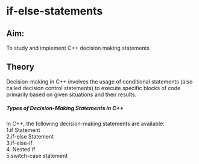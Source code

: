 # if-else-statements
## Aim: 
To study and implement C++ decision making statements  
## Theory  
<BODY>
  Decision-making in C++ involves the usage of conditional statements (also called decision control statements) to execute specific blocks of code primarily based on given situations and their results.<br>
<h5>  Types of Decision-Making Statements in C++</h5>
In C++, the following decision-making statements are available:<br>
1.if Statement<br>
2.if-else Statement<br>
3.if-else-if <br>
4. Nested if<br>
5.switch-case statement<br>
</BODY>
